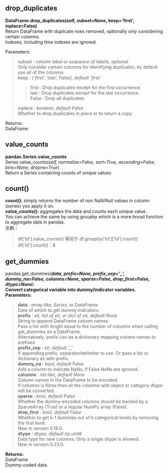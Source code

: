 ## drop_duplicates
**DataFrame.drop_duplicates(self, subset=None, keep='first', inplace=False)**  
Return DataFrame with duplicate rows removed, optionally only considering certain columns.   
Indexes, including time indexes are ignored.

Parameters:	  
> subset : *column label or sequence of labels, optional*    
Only consider certain columns for identifying duplicates, by default use all of the columns  
keep : *{‘first’, ‘last’, False}, default ‘first’*  
>>  first : Drop duplicates except for the first occurrence.  
last : Drop duplicates except for the last occurrence.  
False : Drop all duplicates.  

> inplace : *boolean, default False*  
Whether to drop duplicates in place or to return a copy  

Returns:	
DataFrame

## value_counts
**pandas.Series.value_counts**  
Series.value_counts(*self, normalize=False, sort=True, ascending=False, bins=None, dropna=True*)  
Return a Series containing counts of unique values
## count()
**count():** simply returns the number of non NaN/Null values in column (series) you apply it on.  
**value_counts():** aggregates the data and counts each unique value.   
You can achieve the same by using groupby which is a more broad function to aggregate data in pandas.  
示例：  
> df['Id'].value_counts() 等同于 df.groupby('Id')['Id'].count()  
df['Id'].count()：8

## get_dummies
pandas.get_dummies(***data, prefix=None, prefix_sep='_', dummy_na=False, columns=None, sparse=False, drop_first=False, dtype=None***)   
**Convert categorical variable into dummy/indicator variables.**   
**Parameters:**   
> **data** : *array-like, Series, or DataFrame*   
Data of which to get dummy indicators.  
**prefix** : *str, list of str, or dict of str, default None*  
String to append DataFrame column names.   
Pass a list with length equal to the number of columns when calling get_dummies on a DataFrame.   
Alternatively, prefix can be a dictionary mapping column names to prefixes.  
**prefix_sep** : *str, default ‘_’*  
If appending prefix, separator/delimiter to use. Or pass a list or dictionary as with prefix.  
**dummy_na** : *bool, default False*  
Add a column to indicate NaNs, if False NaNs are ignored.  
**columns** : *list-like, default None*  
Column names in the DataFrame to be encoded.    
If columns is None then all the columns with object or category dtype will be converted.  
**sparse** : *bool, default False*  
Whether the dummy-encoded columns should be backed by a SparseArray (True) or a regular NumPy array (False).  
**drop_first** : *bool, default False*  
Whether to get k-1 dummies out of k categorical levels by removing the first level.  
New in version 0.18.0.  
**dtype** : *dtype, default np.uint8*  
Data type for new columns. Only a single dtype is allowed.  
New in version 0.23.0.  

**Returns:**  	
DataFrame  
Dummy-coded data.  



